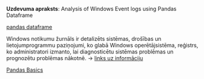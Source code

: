 **Uzdevuma apraksts**:
Analysis of Windows Event logs using Pandas Dataframe

[pandas dataframe](https://pandas.pydata.org/pandas-docs/stable/getting_started/dsintro.html)

Windows notikumu žurnāls ir detalizēts sistēmas, drošības un lietojumprogrammu paziņojumi, ko glabā Windows operētājsistēma, reģistrs, ko administratori izmanto, lai diagnosticētu sistēmas problēmas un prognozētu problēmas nākotnē. -> [links uz informāciju](https://searchwindowsserver.techtarget.com/definition/Windows-event-log)

[Pandas Basics](https://www.learnpython.org/en/Pandas_Basics)
